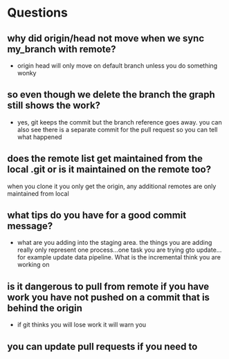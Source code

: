 # Questions

## why did origin/head not move when we sync my_branch with remote?

- origin head will only move on default branch unless you do something wonky

## so even though we delete the branch the graph still shows the work?

- yes, git keeps the commit but the branch reference goes away.  you can also see there is a separate commit for the pull request so you can tell what happened

## does the remote list get maintained from the local .git or is it maintained on the remote too?

when you clone it you only get the origin, any additional remotes are only maintained from local

## what tips do you have for a good commit message?

- what are you adding into the staging area.  the things you are adding really only represent one process...one task you are trying gto update... for example update data pipeline.  What is the incremental think you are working on

## is it dangerous to pull from remote if you have work you have not pushed on a commit that is behind the origin

- if git thinks you will lose work it will warn you


## you can update pull requests if you need to
